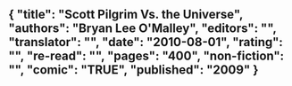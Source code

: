 {
 "title": "Scott Pilgrim Vs. the Universe",
 "authors": "Bryan Lee O'Malley",
 "editors": "",
 "translator": "",
 "date": "2010-08-01",
 "rating": "",
 "re-read": "",
 "pages": "400",
 "non-fiction": "",
 "comic": "TRUE",
 "published": "2009"
}
---

